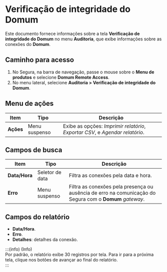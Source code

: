 # Verificação de integridade do Domum

Este documento fornece informações sobre a tela **Verificação de integridade do Domum** no menu **Auditoria**, que exibe informações sobre as conexões do **Domum**.

## Caminho para acesso

1. No Segura, na barra de navegação, passe o mouse sobre o **Menu de produtos** e selecione **Domum Remote Access**.  
2. No menu lateral, selecione **Auditoria \> Verificação de integridade do Domum**.

## Menu de ações

| Item | Tipo | Descrição |
| ----- | ----- | ----- |
| **Ações** | Menu suspenso | Exibe as opções: *Imprimir relatório*, *Exportar CSV*, e *Agendar relatório*. |

## Campos de busca

| Item | Tipo | Descrição |
| ----- | ----- | ----- |
| **Data/Hora** | Seletor de data | Filtra as conexões pela data e hora. |
| **Erro** | Menu suspenso | Filtra as conexões pela presença ou ausência de erro na comunicação do Segura com o **Domum** *gateway*. |

## Campos do relatório

- **Data/Hora**.  
- **Erro**.  
- **Detalhes**: detalhes da conexão.

:::(info) (Info)  
Por padrão, o relatório exibe 30 registros por tela. Para ir para a próxima tela, clique nos botões de avançar ao final do relatório.  
:::